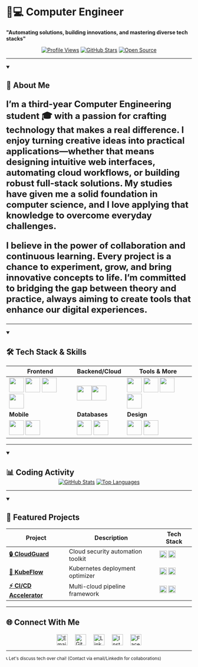 # 👨💻 Computer Engineer  
**"Automating solutions, building innovations, and mastering diverse tech stacks"**

<div align="center">
  
[![Profile Views](https://komarev.com/ghpvc/?username=rupesh3433&style=for-the-badge&color=7B1FA2&label=PROFILE+VIEWS)](https://github.com/rupesh3433)
[![GitHub Stars](https://img.shields.io/badge/STARS-100-7B1FA2?style=for-the-badge&logo=github&logoColor=white)](https://github.com/rupesh3433)
[![Open Source](https://img.shields.io/badge/OPEN%20SOURCE-❤-7B1FA2?style=for-the-badge)](https://github.com/rupesh3433)

</div>

---

<details open>
  <summary><h2>🚀 About Me</h2></summary>
  <div style="font-size: 24px; font-weight: bold;">
    <p>
      I’m a third-year Computer Engineering student 🎓 with a passion for crafting technology that makes a real difference. I enjoy turning creative ideas into practical applications—whether that means designing intuitive web interfaces, automating cloud workflows, or building robust full-stack solutions. My studies have given me a solid foundation in computer science, and I love applying that knowledge to overcome everyday challenges.
    </p>
    <p>
      I believe in the power of collaboration and continuous learning. Every project is a chance to experiment, grow, and bring innovative concepts to life. I’m committed to bridging the gap between theory and practice, always aiming to create tools that enhance our digital experiences.
    </p>
  </div>
</details>

---

<details open>
  <summary><h2>🛠 Tech Stack & Skills</h2></summary>
  <div align="center">
  
  | **Frontend** | **Backend/Cloud** | **Tools & More** |
  |--------------|-------------------|------------------|
  | <img src="https://cdn.jsdelivr.net/gh/devicons/devicon/icons/react/react-original.svg" width="40" height="40"/> <img src="https://cdn.jsdelivr.net/gh/devicons/devicon/icons/html5/html5-original.svg" width="40" height="40"/> <img src="https://cdn.jsdelivr.net/gh/devicons/devicon/icons/css3/css3-original.svg" width="40" height="40"/> <img src="https://cdn.jsdelivr.net/gh/devicons/devicon/icons/flutter/flutter-original.svg" width="40" height="40"/> | <img src="https://cdn.jsdelivr.net/gh/devicons/devicon/icons/nodejs/nodejs-original.svg" width="40" height="40"/><img src="https://cdn.jsdelivr.net/gh/devicons/devicon/icons/azure/azure-original.svg" width="40" height="40"/> | <img src="https://cdn.jsdelivr.net/gh/devicons/devicon/icons/docker/docker-original.svg" width="40" height="40"/> <img src="https://cdn.jsdelivr.net/gh/devicons/devicon/icons/kubernetes/kubernetes-plain.svg" width="40" height="40"/> <img src="https://cdn.jsdelivr.net/gh/devicons/devicon/icons/git/git-original.svg" width="40" height="40"/> <img src="https://cdn.jsdelivr.net/gh/devicons/devicon/icons/terraform/terraform-original.svg" width="40" height="40"/> |
  | **Mobile** | **Databases** | **Design** |
  | <img src="https://cdn.jsdelivr.net/gh/devicons/devicon/icons/android/android-original.svg" width="40" height="40"/> <img src="https://cdn.jsdelivr.net/gh/devicons/devicon/icons/swift/swift-original.svg" width="40" height="40"/> | <img src="https://cdn.jsdelivr.net/gh/devicons/devicon/icons/mongodb/mongodb-original.svg" width="40" height="40"/> <img src="https://cdn.jsdelivr.net/gh/devicons/devicon/icons/mysql/mysql-original.svg" width="40" height="40"/> | <img src="https://cdn.jsdelivr.net/gh/devicons/devicon/icons/figma/figma-original.svg" width="40" height="40"/> <img src="https://cdn.jsdelivr.net/gh/devicons/devicon/icons/sass/sass-original.svg" width="40" height="40"/> |
  
  </div>
</details>

---

<details open>
  <summary><h2>📊 Coding Activity</h2></summary>
  <div align="center" style="margin-top: -20px">
    
  [![GitHub Stats](https://github-readme-stats.vercel.app/api?username=rupesh3433&show_icons=true&theme=radical&hide_title=true&include_all_commits=true&count_private=true)](https://github.com/rupesh3433)
  [![Top Languages](https://github-readme-stats.vercel.app/api/top-langs/?username=rupesh3433&layout=compact&theme=radical&hide=roff)](https://github.com/rupesh3433)
  
  </div>
</details>

---

<details open>
  <summary><h2>🚀 Featured Projects</h2></summary>
  <div align="center">
    
  | Project | Description | Tech Stack |
  |---------|-------------|------------|
  | [**🔒 CloudGuard**](https://github.com/rupesh3433/CloudGuard) | Cloud security automation toolkit | <img src="https://img.shields.io/badge/-AWS-FF9900?logo=amazonaws" height="20"/> <img src="https://img.shields.io/badge/-Azure-0089D6?logo=microsoft-azure" height="20"/> |
  | [**🚀 KubeFlow**](https://github.com/rupesh3433/KubeFlow) | Kubernetes deployment optimizer | <img src="https://img.shields.io/badge/-K8s-326CE5?logo=kubernetes" height="20"/> <img src="https://img.shields.io/badge/-Helm-0F1689?logo=helm" height="20"/> |
  | [**⚡ CI/CD Accelerator**](https://github.com/rupesh3433/CI-CD-Accelerator) | Multi-cloud pipeline framework | <img src="https://img.shields.io/badge/-Terraform-7B42BC?logo=terraform" height="20"/> <img src="https://img.shields.io/badge/-GitHub_Actions-2088FF?logo=github-actions" height="20"/> |
  
  </div>
</details>

---

## 🌐 Connect With Me

<div style="margin-top: 20px; display: flex; justify-content: center; gap: 20px;">
  <a href="mailto:rupesh.poudel22@pccoepune.org" aria-label="Email">
    <img src="https://img.icons8.com/ios-filled/50/D44638/email.png" width="30" height="30" alt="Email"/>
  </a>
  <a href="https://github.com/rupesh3433" aria-label="GitHub">
    <img src="https://cdn.jsdelivr.net/npm/simple-icons@v6/icons/github.svg" width="30" height="30" alt="GitHub"/>
  </a>
  <a href="https://www.linkedin.com/in/rupesh-poudel-755b7a345" aria-label="LinkedIn">
    <img src="https://cdn.jsdelivr.net/npm/simple-icons@v6/icons/linkedin.svg" width="30" height="30" alt="LinkedIn"/>
  </a>
  <a href="https://www.instagram.com/rupacepoudel" aria-label="Instagram">
    <img src="https://cdn.jsdelivr.net/npm/simple-icons@v6/icons/instagram.svg" width="30" height="30" alt="Instagram"/>
  </a>
  <a href="https://www.facebook.com/rup.ace.5872" aria-label="Facebook">
    <img src="https://cdn.jsdelivr.net/npm/simple-icons@v6/icons/facebook.svg" width="30" height="30" alt="Facebook"/>
  </a>
</div>

---

<sub>📞 Let's discuss tech over chai! (Contact via email/LinkedIn for collaborations)</sub>
